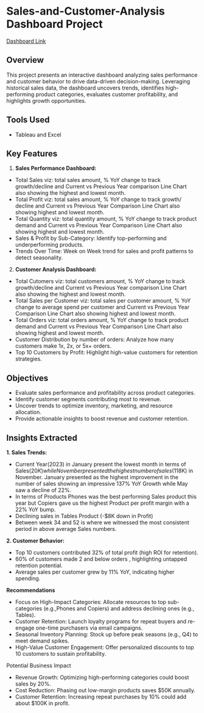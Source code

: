 # Sales-and-Customer-Analysis Dashboard Project
[Dashboard Link](https://public.tableau.com/views/SalesCustomerDashboardsDynamic_17402554836450/CustomerDashboard?:language=en-US&:sid=&:redirect=auth&:display_count=n&:origin=viz_share_link)
## Overview
This project presents an interactive dashboard analyzing sales performance and customer behavior to drive data-driven decision-making. Leveraging historical sales data, the dashboard uncovers trends, identifies high-performing product categories, evaluates customer profitability, and highlights growth opportunities.
## Tools Used
- Tableau and Excel
## Key Features
1. **Sales Performance Dashboard:**

- Total Sales viz: total sales amount, % YoY change to track growth/decline and Current vs Previous Year comparison Line Chart also showing the highest and lowest month.
- Total Profit viz: total sales amount, % YoY change to track growth/ decline and Current vs Previous Year Comparison Line Chart also showing highest and lowest month.
- Total Quantity viz: total quantity amount, % YoY change to track product demand and Current vs Previous Year Comparison Line Chart also showing highest and lowest month.
- Sales & Profit by Sub-Category: Identify top-performing and underperforming products.
- Trends Over Time: Week on Week trend for sales and profit patterns to detect seasonality.
  
2. **Customer Analysis Dashboard:**
- Total Cutomers viz: total customers amount, % YoY change to track growth/decline and Current vs Previous Year comparison Line Chart also showing the highest and lowest month.
- Total Sales per Customer viz: total sales per customer amount, % YoY change to average spend per customer and Current vs Previous Year Comparison Line Chart also showing highest and lowest month.
- Total Orders viz: total orders amount, % YoY change to track product demand and Current vs Previous Year Comparison Line Chart also showing highest and lowest month.
- Customer Distribution by number of orders: Analyze how many customers make 1x, 2x, or 5x+ orders.
- Top 10 Customers by Profit: Highlight high-value customers for retention strategies.

## Objectives
- Evaluate sales performance and profitability across product categories.
- Identify customer segments contributing most to revenue.
- Uncover trends to optimize inventory, marketing, and resource allocation.
- Provide actionable insights to boost revenue and customer retention.

## Insights Extracted
**1. Sales Trends:**
- Current Year(2023) in January present the lowest month in terms of Sales($20K) while November presented the highest number of sales($118K) in November. January presented as the highest improvement in the number of sales showing an impressive 137% YoY Growth while May saw a decline of 22%.
- In terms of Products Phones was the best performing Sales product this year but Copiers gave us the highest Product per profit margin with a 22% YoY bump.
- Declining sales in Tables Product (-$8K down in Profit)
- Between week 34 and 52 is where we witnessed the most consistent period in above average Sales numbers.

**2. Customer Behavior:**
- Top 10 customers contributed 32% of total profit (high ROI for retention).
- 60% of customers made 2 and below orders , highlighting untapped retention potential.
- Average sales per customer grew by 11% YoY, indicating higher spending.

**Recommendations**
- Focus on High-Impact Categories: Allocate resources to top sub-categories (e.g.,Phones and Copiers) and address declining ones (e.g., Tables).
- Customer Retention: Launch loyalty programs for repeat buyers and re-engage one-time purchasers via email campaigns.
- Seasonal Inventory Planning: Stock up before peak seasons (e.g., Q4) to meet demand spikes.
- High-Value Customer Engagement: Offer personalized discounts to top 10 customers to sustain profitability.

Potential Business Impact
- Revenue Growth: Optimizing high-performing categories could boost sales by 20%.
- Cost Reduction: Phasing out low-margin products saves $50K annually.
- Customer Retention: Increasing repeat purchases by 10% could add about $100K in profit.
